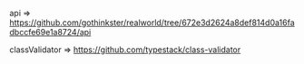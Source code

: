 api => https://github.com/gothinkster/realworld/tree/672e3d2624a8def814d0a16fadbccfe69e1a8724/api

classValidator => https://github.com/typestack/class-validator